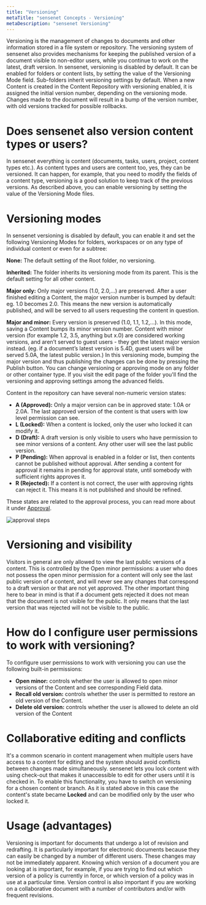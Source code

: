 ```yaml
---
title: "Versioning"
metaTitle: "sensenet Concepts - Versioning"
metaDescription: "sensenet Versioning"
---
```


Versioning is the management of changes to documents and other information stored in a file system or repository.
The versioning system of sensenet also provides mechanisms for keeping the published version of a document visible to non-editor users, while you continue to work on the latest, draft version.
In sensenet, versioning is disabled by default. It can be enabled for folders or content lists, by setting the value of the Versioning Mode field. Sub-folders inherit versioning settings by default.
When a new Content is created in the Content Repository with versioning enabled, it is assigned the initial version number, depending on the versioning mode. Changes made to the document will result in a bump of the version number, with old versions tracked for possible rollbacks.

# Does sensenet also version content types or users?
In sensenet everything is content (documents, tasks, users, project, content types etc.). As content types and users are content too, yes, they can be versioned. It can happen, for example, that you need to modify the fields of a content type, versioning is a good solution to keep track of the previous versions. As described above, you can enable versioning by setting the value of the Versioning Mode files.

# Versioning modes
In sensenet versioning is disabled by default, you can enable it and set the following Versioning Modes for folders, workspaces or on any type of individual content or even for a subtree:

**None:** The default setting of the Root folder, no versioning.

**Inherited:** The folder inherits its versioning mode from its parent. This is the default setting for all other content.

**Major only:** Only major versions (1.0, 2.0,…) are preserved. After a user finished editing a Content, the major version number is bumped by default: eg. 1.0 becomes 2.0. This means the new version is automatically published, and will be served to all users requesting the content in question.

**Major and minor:** Every version is preserved (1.0, 1.1, 1.2,…). In this mode, saving a Content bumps its minor version number. Content with minor version (for example 1.2, 3.5, anything but x.0) are considered working versions, and aren’t served to guest users - they get the latest major version instead. (eg. if a document’s latest version is 5.4D, guest users will be served 5.0A, the latest public version.) In this versioning mode, bumping the major version and thus publishing the changes can be done by pressing the Publish button.
You can change versioning or approving mode on any folder or other container type. If you visit the edit page of the folder you'll find the versioning and approving settings among the advanced fields.

Content in the repository can have several non-numeric version states:
- **A (Approved):** Only a major version can be in approved state: 1.0A or 2.0A. The last approved version of the content is that users with low level permission can see.
- **L (Locked):** When a content is locked, only the user who locked it can modify it.
- **D (Draft):** A draft version is only visible to users who have permission to see minor versions of a content. Any other user will see the last public version.
- **P (Pending):** When approval is enabled in a folder or list, then contents cannot be published without approval. After sending a content for approval it remains in pending for approval state, until somebody with sufficient rights approves it.
- **R (Rejected):** If a content is not correct, the user with approving rights can reject it. This means it is not published and should be refined.

These states are related to the approval process, you can read more about it under [Approval](/concepts/collaboration/02-simple-approval).

![approval steps](../img/approval.png)

# Versioning and visibility
Visitors in general are only allowed to view the last public versions of a content. This is controlled by the Open minor permissions: a user who does not possess the open minor permission for a content will only see the last public version of a content, and will never see any changes that correspond to a draft version or that are not yet approved. The other important thing here to bear in mind is that if a document gets rejected it does not mean that the document is not visible for the public. It only means that the last version that was rejected will not be visible to the public.

# How do I configure user permissions to work with versioning?
To configure user permissions to work with versioning you can use the following built-in permissions:
- **Open minor:** controls whether the user is allowed to open minor versions of the Content and see corresponding Field data.
- **Recall old version:** controls whether the user is permitted to restore an old version of the Content.
- **Delete old version:** controls whether the user is allowed to delete an old version of the Content

# Collaborative editing and conflicts

It's a common scenario in content management when multiple users have access to a content for editing and the system should avoid conflicts between changes made simultaneously. sensenet lets you lock content with using check-out that makes it unaccessible to edit for other users until it is checked in. To enable this functionality, you have to switch on versioning for a chosen content or branch. As it is stated above in this case the content's state became **Locked** and can be modified only by the user who locked it.

# Usage (advantages)
Versioning is important for documents that undergo a lot of revision and redrafting. It is particularly important for electronic documents because they can easily be changed by a number of different users. These changes may not be immediately apparent. Knowing which version of a document you are looking at is important, for example, if you are trying to find out which version of a policy is currently in force, or which version of a policy was in use at a particular time. Version control is also important if you are working on a collaborative document with a number of contributors and/or with frequent revisions.
